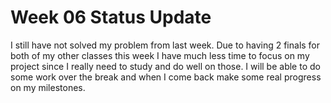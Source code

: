 # Week 06 Status Update

I still have not solved my problem from last week. Due to having 2 finals for both of my other classes this week I have much less time to focus 
on my project since I really need to study and do well on those. I will be able to do some work over the break and when I come back make some real
progress on my milestones.